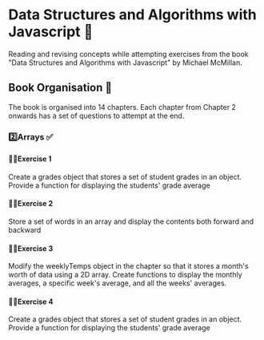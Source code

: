 # Data Structures and Algorithms with Javascript 📝

Reading and revising concepts while attempting exercises from the book "Data Structures and Algorithms with Javascript" by Michael McMillan.

## Book Organisation 🚀

The book is organised into 14 chapters. Each chapter from Chapter 2 onwards has a set of questions to attempt at the end.

### 2️⃣Arrays ✅

#### 👩‍💻Exercise 1

Create a grades object that stores a set of student grades in an object. Provide a function for displaying the students' grade average

#### 👩‍💻Exercise 2

Store a set of words in an array and display the contents both forward and backward

#### 👩‍💻Exercise 3

Modify the weeklyTemps object in the chapter so that it stores a month's worth of data using a 2D array. Create functions to display the monthly averages, a specific week's average, and all the weeks' averages.

#### 👩‍💻Exercise 4

Create a grades object that stores a set of student grades in an object. Provide a function for displaying the students' grade average
